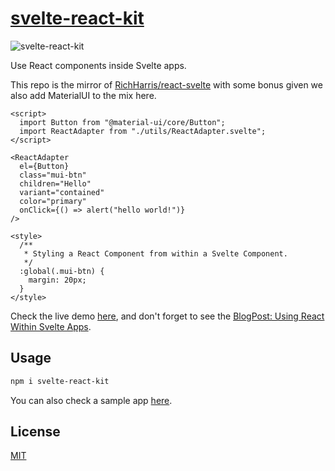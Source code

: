 # [svelte-react-kit](https://www.npmjs.com/package/svelte-react-kit)

![svelte-react-kit](https://github.com/jpinho/svelte-react-sample-app/blob/main/docs/svelte.png)

Use React components inside Svelte apps.

This repo is the mirror of [RichHarris/react-svelte](https://github.com/Rich-Harris/react-svelte/blob/master/README.md) with some bonus given we also add MaterialUI to the mix here.

```svelte
<script>
  import Button from "@material-ui/core/Button";
  import ReactAdapter from "./utils/ReactAdapter.svelte";
</script>

<ReactAdapter
  el={Button}
  class="mui-btn"
  children="Hello"
  variant="contained"
  color="primary"
  onClick={() => alert("hello world!")}
/>

<style>
  /**
   * Styling a React Component from within a Svelte Component.
   */
  :global(.mui-btn) {
    margin: 20px;
  }
</style>
```

Check the live demo [here](https://svelte-react.surge.sh), and don't forget to see the [BlogPost: Using React Within Svelte Apps](https://jpepinho.medium.com/using-react-within-your-svelte-applications-3b1f2a75aefc).

## Usage

```bash
npm i svelte-react-kit
```

You can also check a sample app [here](https://github.com/jpinho/svelte-react-sample-app).

## License

[MIT](LICENSE)
